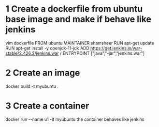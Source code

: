 # 1 Create a dockerfile from ubuntu base image and make if behave like jenkins
  vim dockerfile
  FROM ubuntu
  MAINTAINER shamsheer
  RUN apt-get update
  RUN apt-get install -y openjdk-11-jdk
  ADD https://get.jenkins.io/war-stable/2.426.2/jenkins.war /
  ENTRYPOINT  ["java","-jar","jenkins.war"]

# 2 Create an image
  docker build -t myubuntu .

# 3 Create a container
  docker run --name u1 -it myubuntu
  the container behaves like jenkins
